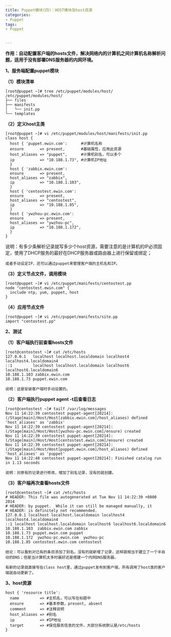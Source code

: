 ```yaml
---
title: Puppet模块(四)：HOST模块及host资源
categories:
- Puppet
tags:
- Puppet


---
```

**作用：自动配置客户端的hosts文件，解决网络内的计算机之间计算机名称解析问题，适用于没有部署DNS服务器的内网环境。**

**1、服务端配置puppet模块**

**（1）模块清单**

    [root@puppet ~]# tree /etc/puppet/modules/host/
    /etc/puppet/modules/host/
    ├── files
    ├── manifests
    │   └── init.pp
    └── templates

**（2）定义host主类**

    [root@puppet ~]# vi /etc/puppet/modules/host/manifests/init.pp
    class host {
      host { 'puppet.ewin.com':      #计算机名称
      ensure       => present,       #基础属性，应用此资源
      host_aliases => "puppet",      #计算机别名，可以多个
      ip           => "10.188.1.73", #计算机IP地址
      }
      host { 'zabbix.ewin.com':
      ensure       => present,
      host_aliases => "zabbix",
      ip           => "10.188.1.103",
      }
      host { 'centostest.ewin.com':
      ensure       => present,
      host_aliases => "centostest",
      ip           => "10.188.1.85",
      }
      host { 'ywzhou-pc.ewin.com':
      ensure       => present,
      host_aliases => "ywzhou-pc",
      ip           => "10.188.1.172",
      }
    }

说明：有多少条解析记录就写多少个host资源，需要注意的是计算机的IP必须固定，使用了DHCP服务的最好在DHCP服务器或路由器上进行保留或绑定；

    或者手动设定IP，还可以通过puppet来管理客户端的主机名和IP。

**（3）定义节点文件，调用模块**

    [root@puppet ~]# vi /etc/puppet/manifests/centostest.pp
    node "centostest.ewin.com" {
      include ntp, yum, puppet, host
    }

**（4）应用节点文件**  

    [root@puppet ~]# vi /etc/puppet/manifests/site.pp
    import "centostest.pp"

  

**2、测试**

**（1）客户端执行前查看hosts文件**

    [root@centostest ~]# cat /etc/hosts
    127.0.0.1   localhost localhost.localdomain localhost4 localhost4.localdomain4
    ::1         localhost localhost.localdomain localhost6 localhost6.localdomain6
    10.188.1.103 zabbix.ewin.com
    10.188.1.73 puppet.ewin.com

    说明：这是安装客户端时手动设置的。

**（2）客户端执行puppet agent -t后查看日志**

    [root@centostest ~]# tailf /var/log/messages 
    Nov 11 14:22:39 centostest puppet-agent[20214]: (/Stage[main]/Host/Host[zabbix.ewin.com]/host_aliases) defined 'host_aliases' as 'zabbix'
    Nov 11 14:22:39 centostest puppet-agent[20214]: (/Stage[main]/Host/Host[ywzhou-pc.ewin.com]/ensure) created
    Nov 11 14:22:39 centostest puppet-agent[20214]: (/Stage[main]/Host/Host[centostest.ewin.com]/ensure) created
    Nov 11 14:22:39 centostest puppet-agent[20214]: (/Stage[main]/Host/Host[puppet.ewin.com]/host_aliases) defined 'host_aliases' as 'puppet'
    Nov 11 14:22:40 centostest puppet-agent[20214]: Finished catalog run in 1.13 seconds

    说明：对原有的记录进行修改，增加了别名记录，没有的就创建。

**（3）客户端再次查看hosts文件**

    [root@centostest ~]# cat /etc/hosts
    # HEADER: This file was autogenerated at Tue Nov 11 14:22:39 +0800 2014
    # HEADER: by puppet.  While it can still be managed manually, it
    # HEADER: is definitely not recommended.
    127.0.0.1 localhost localhost.localdomain localhost4 localhost4.localdomain4
    ::1 localhost localhost.localdomain localhost6 localhost6.localdomain6
    10.188.1.103  zabbix.ewin.com zabbix
    10.188.1.73 puppet.ewin.com puppet
    10.188.1.172  ywzhou-pc.ewin.com  ywzhou-pc
    10.188.1.85 centostest.ewin.com centostest

    结论：可以看到对已有的条目添加了别名，没有的就新增了记录，这样就相当于建立了一个半自动的DNS；但是当计算机太多时最好还是搭建一个内网DNS服务器。

    有新的记录就直接写在class host里，通过puppet发布到客户端，所有调用了host类的客户端就自动更新了。

  

**3、host资源**

    host { 'resource title':
      name         => #主机名，可以写在标题中
      ensure       => #基本参数，present, absent
      comment      => #注释说明
      host_aliases => #别名
      ip           => #IP地址
      target       => #保住服务信息的文件，大部分系统默认是/etc/hosts
    }

  
